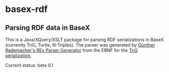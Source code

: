 # basex-rdf
## Parsing RDF data in BaseX

This is a Java/XQuery/XSLT package for parsing RDF serializations in BaseX (currently TriG, Turtle, N-Triples). The parser was generated by [Günther Rademacher's REx Parser Generator](http://www.bottlecaps.de/rex/) from the EBNF for the [TriG serialization](https://www.w3.org/TR/trig/).

Current status: beta 0.1

